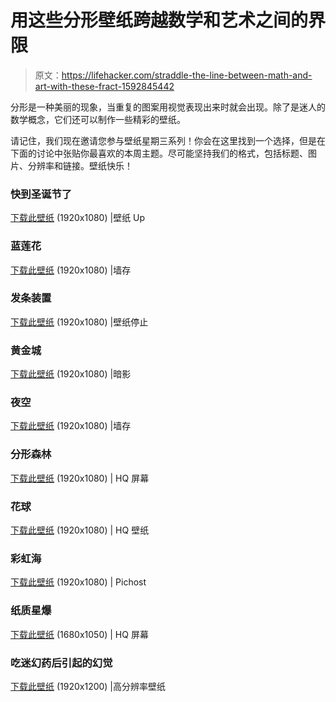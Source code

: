 # 用这些分形壁纸跨越数学和艺术之间的界限

> 原文：<https://lifehacker.com/straddle-the-line-between-math-and-art-with-these-fract-1592845442>

分形是一种美丽的现象，当重复的图案用视觉表现出来时就会出现。除了是迷人的数学概念，它们还可以制作一些精彩的壁纸。



请记住，我们现在邀请您参与壁纸星期三系列！你会在这里找到一个选择，但是在下面的讨论中张贴你最喜欢的本周主题。尽可能坚持我们的格式，包括标题、图片、分辨率和链接。壁纸快乐！

### 快到圣诞节了

[下载此壁纸](http://www.wallpaperup.com/258243/abstract_fractals_digital_art_fractal.html) (1920x1080) |壁纸 Up

### 蓝莲花

[下载此壁纸](http://www.wallsave.com/wallpapers/1920x1080/fractal/789474/fractal-widescreen-789474.jpg) (1920x1080) |墙存

### 发条装置

[下载此壁纸](http://www.wallpaperstop.com/wallpapers/3d-wallpapers/fractal-wallpapers/hd-fractal-wallpaper-1920x1080-1205014.html) (1920x1080) |壁纸停止

### 黄金城

[下载此壁纸](http://shadowness.com/thargor6/bipolar) (1920x1080) |暗影

### 夜空

[下载此壁纸](http://www.wallsave.com/wallpapers/1920x1080/fractal/1046691/fractal-1046691.jpg) (1920x1080) |墙存

### 分形森林

[下载此壁纸](http://hqscreen.com/abstract-fractals-fractal-wallpaper-48785/) (1920x1080) | HQ 屏幕

### 花球

[下载此壁纸](http://hqwallpapers.org/abstract-fractals-digital-art-fractal-wallpaper-15313/) (1920x1080) | HQ 壁纸

### 彩虹海

[下载此壁纸](http://pichost.me/1555553/) (1920x1080) | Pichost

### 纸质星爆

[下载此壁纸](http://hqscreen.com/abstract-fractals-fractal-wallpaper-50807/) (1680x1050) | HQ 屏幕

### 吃迷幻药后引起的幻觉

[下载此壁纸](http://www.high-resolution-wallpapers.com/always-the-sun-77524) (1920x1200) |高分辨率壁纸